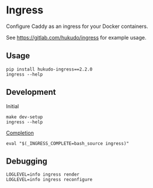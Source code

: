 # Ingress
Configure Caddy as an ingress for your Docker containers.

See https://gitlab.com/hukudo/ingress for example usage.

## Usage
```
pip install hukudo-ingress==2.2.0
ingress --help
```

## Development
Initial
```
make dev-setup
ingress --help
```

[Completion](https://click.palletsprojects.com/en/8.1.x/shell-completion/)
```
eval "$(_INGRESS_COMPLETE=bash_source ingress)"
```


## Debugging
```
LOGLEVEL=info ingress render
LOGLEVEL=info ingress reconfigure
```
